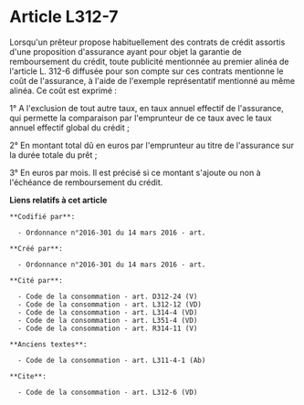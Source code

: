 # Article L312-7

Lorsqu'un prêteur propose habituellement des contrats de crédit assortis d'une proposition d'assurance ayant pour objet la
garantie de remboursement du crédit, toute publicité mentionnée au premier alinéa de l'article L. 312-6 diffusée pour son
compte sur ces contrats mentionne le coût de l'assurance, à l'aide de l'exemple représentatif mentionné au même alinéa. Ce
coût est exprimé : 

1° A l'exclusion de tout autre taux, en taux annuel effectif de l'assurance, qui permette la comparaison par l'emprunteur de
ce taux avec le taux annuel effectif global du crédit ; 

2° En montant total dû en euros par l'emprunteur au titre de l'assurance sur la durée totale du prêt ; 

3° En euros par mois. Il est précisé si ce montant s'ajoute ou non à l'échéance de remboursement du crédit.

**Liens relatifs à cet article**

	**Codifié par**:

	  - Ordonnance n°2016-301 du 14 mars 2016 - art.

	**Créé par**:

	  - Ordonnance n°2016-301 du 14 mars 2016 - art.

	**Cité par**:

	  - Code de la consommation - art. D312-24 (V)
	  - Code de la consommation - art. L312-12 (VD)
	  - Code de la consommation - art. L314-4 (VD)
	  - Code de la consommation - art. L351-4 (VD)
	  - Code de la consommation - art. R314-11 (V)

	**Anciens textes**:

	  - Code de la consommation - art. L311-4-1 (Ab)

	**Cite**:

	  - Code de la consommation - art. L312-6 (VD)
